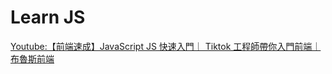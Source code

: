 # Learn JS

[Youtube:【前端速成】JavaScript JS 快速入門｜ Tiktok 工程師帶你入門前端｜布魯斯前端](https://www.youtube.com/watch?v=1pYtVwIAvhY&list=WL&index=90&ab_channel=%E5%B8%83%E9%AD%AF%E6%96%AF%E5%89%8D%E7%AB%AF)
